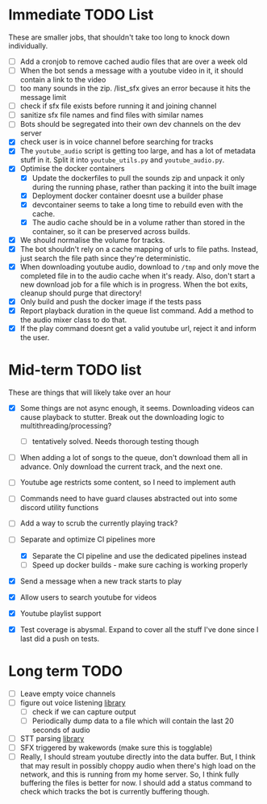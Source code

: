 # Immediate TODO List

These are smaller jobs, that shouldn't take too long to knock down individually.

- [ ] Add a cronjob to remove cached audio files that are over a week old
- [ ] When the bot sends a message with a youtube video in it, it should contain a link to the video
- [ ] too many sounds in the zip. /list_sfx gives an error because it hits the message limit
- [ ] check if sfx file exists before running it and joining channel
- [ ] sanitize sfx file names and find files with similar names
- [ ] Bots should be segregated into their own dev channels on the dev server
- [x] check user is in voice channel before searching for tracks
- [x] The `youtube_audio` script is getting too large, and has a lot of metadata stuff in it. Split it into `youtube_utils.py` and `youtube_audio.py`.
- [x] Optimise the docker containers
  - [x] Update the dockerfiles to pull the sounds zip and unpack it only during the running phase, rather than packing it into the built image
  - [x] Deployment docker container doesnt use a builder phase
  - [x] devcontainer seems to take a long time to rebuild even with the cache.
  - [x] The audio cache should be in a volume rather than stored in the container, so it can be preserved across builds.
- [x] We should normalise the volume for tracks.
- [x] The bot shouldn't rely on a cache mapping of urls to file paths. Instead, just search the file path since they're deterministic.
- [x] When downloading youtube audio, download to `/tmp` and only move the completed file in to the audio cache when it's ready. Also, don't start a new download job for a file which is in progress. When the bot exits, cleanup should purge that directory!
- [x] Only build and push the docker image if the tests pass
- [x] Report playback duration in the queue list command. Add a method to the audio mixer class to do that.
- [x] If the play command doesnt get a valid youtube url, reject it and inform the user.
# Mid-term TODO list

These are things that will likely take over an hour

- [x] Some things are not async enough, it seems. Downloading videos can cause playback to stutter. Break out the downloading logic to multithreading/processing?
  - [ ] tentatively solved. Needs thorough testing though
- [ ] When adding a lot of songs to the queue, don't download them all in advance. Only download the current track, and the next one.
- [ ] Youtube age restricts some content, so I need to implement auth
- [ ] Commands need to have guard clauses abstracted out into some discord utility functions
- [ ] Add a way to scrub the currently playing track?
- [ ] Separate and optimize CI pipelines more
  - [x] Separate the CI pipeline and use the dedicated pipelines instead
  - [ ] Speed up docker builds - make sure caching is working properly
- [x] Send a message when a new track starts to play
- [x] Allow users to search youtube for videos
- [x] Youtube playlist support
- [x] Test coverage is abysmal. Expand to cover all the stuff I've done since I last did a push on tests.


# Long term TODO

- [ ] Leave empty voice channels
- [ ] figure out voice listening [library](https://github.com/imayhaveborkedit/discord-ext-voice-recv)
  - [ ] check if we can capture output
  - [ ] Periodically dump data to a file which will contain the last 20 seconds of audio
- [ ] STT parsing [library](https://github.com/KoljaB/RealtimeSTT)
- [ ] SFX triggered by wakewords (make sure this is togglable)
- [ ] Really, I should stream youtube directly into the data buffer. But, I think that may result in possibly choppy audio when there's high load on the network, and this is running from my home server. So, I think fully buffering the files is better for now. I should add a status command to check which tracks the bot is currently buffering though.
